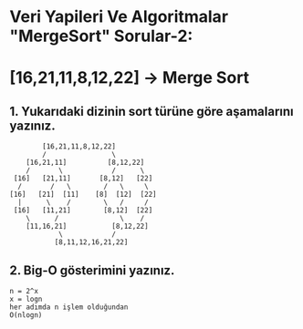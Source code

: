 # Veri Yapileri Ve Algoritmalar "MergeSort" Sorular-2:
# [16,21,11,8,12,22] -> Merge Sort
## 1. Yukarıdaki dizinin sort türüne göre aşamalarını yazınız.
```
        [16,21,11,8,12,22]
        /                \
    [16,21,11]          [8,12,22]
    /       \            /      \
 [16]   [21,11]       [8,12]   [22]
  /       /   \        /   \     \
[16]   [21]  [11]    [8]  [12]  [22]
  |      \    /        \   /     /
 [16]   [11,21]        [8,12]  [22]
    \      /               \    /
    [11,16,21]           [8,12,22]
            \            /
           [8,11,12,16,21,22]
```
## 2. Big-O gösterimini yazınız.
```
n = 2^x
x = logn
her adımda n işlem olduğundan
O(nlogn)
```